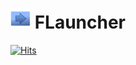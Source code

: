 <h1><img src="https://raw.githubusercontent.com/OliveOil1/oliveoil1.github.io/master/flauncher/assets/flauncher.png" height="32"/> FLauncher</h1>

[![Hits](https://hits.seeyoufarm.com/api/count/incr/badge.svg?url=https%3A%2F%2Fgithub.com%2FOliveOil1%2FFLauncher&count_bg=%2379C83D&title_bg=%23555555&icon=&icon_color=%23E7E7E7&title=hits&edge_flat=false)](https://hits.seeyoufarm.com)
